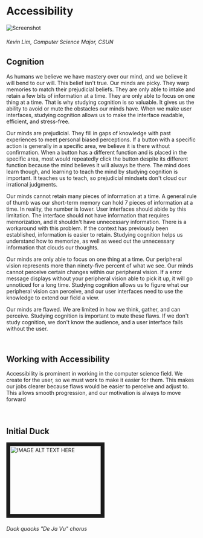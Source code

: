 # Accessibility

![Screenshot](https://github.com/kikunojojou/Accessibility/blob/master/pictures/meow.png?raw=true "Kevin Lim")
###### Kevin Lim, Computer Science Major, CSUN

## Cognition

As humans we believe we have mastery over our mind, and we believe it will bend to our will. This belief isn't true. Our minds are picky. They warp memories to match their prejudicial beliefs. They are only able to intake and retain a few bits of information at a time. They are only able to focus on one thing at a time. That is why studying cognition is so valuable. It gives us the ability to avoid or mute the obstacles our minds have. When we make user interfaces, studying cognition allows us to make the interface readable, efficient, and stress-free. <br/>

Our minds are prejudicial. They fill in gaps of knowledge with past experiences to meet personal biased perceptions. If a button with a specific action is generally in a specific area, we believe it is there without confirmation. When a button has a different function and is placed in the specific area, most would repeatedly click the button despite its different function because the mind believes it will always be there. The mind does learn though, and learning to teach the mind by studying cognition is important. It teaches us to teach, so prejudicial mindsets don't cloud our irrational judgments. <br/>

Our minds cannot retain many pieces of information at a time. A general rule of thumb was our short-term memory can hold 7 pieces of information at a time. In reality, the number is lower. User interfaces should abide by this limitation. The interface should not have information that requires memorization, and it shouldn't have unnecessary information. There is a workaround with this problem. If the context has previously been established, information is easier to retain. Studying cognition helps us understand how to memorize, as well as weed out the unnecessary information that clouds our thoughts. <br/>

Our minds are only able to focus on one thing at a time. Our peripheral vision represents more than ninety-five percent of what we see. Our minds cannot perceive certain changes within our peripheral vision. If a error message displays without your peripheral vision able to pick it up, it will go unnoticed for a long time. Studying cognition allows us to figure what our peripheral vision can perceive, and our user interfaces need to use the knowledge to extend our field a view. <br/>

Our minds are flawed. We are limited in how we think, gather, and can perceive. Studying cognition is important to mute these flaws. If we don't study cognition, we don't know the audience, and a user interface fails without the user. <br/>

<br/>

## Working with Accessibility

Accessibility is prominent in working in the computer science field. We create for the user, so we must work to make it easier for them. This makes our jobs clearer because flaws would be easier to perceive and adjust to. This allows smooth progression, and our motivation is always to move forward <br/><br/>
<br/>

## Initial Duck
<a href="http://www.youtube.com/watch?feature=player_embedded&v=Nlbrx4Wrko8
" target="_blank"><img src="http://img.youtube.com/vi/Nlbrx4Wrko8/0.jpg" 
alt="IMAGE ALT TEXT HERE" width="240" height="180" border="10" /></a>
###### Duck quacks "De Ja Vu" chorus 
